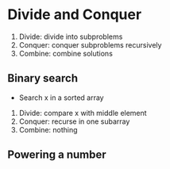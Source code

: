 # Divide and Conquer
1. Divide: divide into subproblems
2. Conquer: conquer subproblems recursively
3. Combine: combine solutions

## Binary search
- Search x in a sorted array
1. Divide: compare x with middle element
2. Conquer: recurse in one subarray
3. Combine: nothing

## Powering a number
